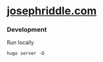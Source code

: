 # [josephriddle.com](https://josephriddle.com)

### Development

Run locally
```
hugo server -D
```
